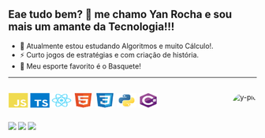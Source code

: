 ## Eae tudo bem? 👋 me chamo Yan Rocha e sou mais um amante da Tecnologia!!!

- 🌱 Atualmente estou estudando Algoritmos e muito Cálculo!.
- ⚡ Curto jogos de estratégias e com criação de história.
- 🏀 Meu esporte favorito é o Basquete!
***


<div style="display: inline_block"><br>
  <img align="center" alt="y-Js" height="30" width="40" src="https://raw.githubusercontent.com/devicons/devicon/master/icons/javascript/javascript-plain.svg">
  <img align="center" alt="y-Ts" height="30" width="40" src="https://raw.githubusercontent.com/devicons/devicon/master/icons/typescript/typescript-plain.svg">
  <img align="center" alt="y-React" height="30" width="40" src="https://raw.githubusercontent.com/devicons/devicon/master/icons/react/react-original.svg">
  <img align="center" alt="y-HTML" height="30" width="40" src="https://raw.githubusercontent.com/devicons/devicon/master/icons/html5/html5-original.svg">
  <img align="center" alt="y-CSS" height="30" width="40" src="https://raw.githubusercontent.com/devicons/devicon/master/icons/css3/css3-original.svg">
  <img align="center" alt="y-Python" height="30" width="40" src="https://raw.githubusercontent.com/devicons/devicon/master/icons/python/python-original.svg">
  <img align="center" alt="y-Csharp" height="30" width="40" src="https://raw.githubusercontent.com/devicons/devicon/master/icons/csharp/csharp-original.svg">
  <img align="right" alt="y-pic" height="300" style="border-radius:50px;" src="https://i.pinimg.com/originals/36/cf/b5/36cfb503915fde62bfef33e9da451020.jpg?width=684&height=684">
</div>
  
  ##
 
<div> 
  <a href="https://www.youtube.com/channel/UC43Thbo3ib4xCs_9Z9dYg8w" target="_blank"><img src="https://img.shields.io/badge/YouTube-FF0000?style=for-the-badge&logo=youtube&logoColor=white" target="_blank"></a>
  <a href="https://instagram.com/_yannxl" target="_blank"><img src="https://img.shields.io/badge/-Instagram-%23E4405F?style=for-the-badge&logo=instagram&logoColor=white" target="_blank"></a> 
  <a href="https://www.linkedin.com/in/yan-alves-288074207/?originalSubdomain=br" target="_blank"><img src="https://img.shields.io/badge/-LinkedIn-%230077B5?style=for-the-badge&logo=linkedin&logoColor=white" target="_blank"></a> 
</div>
